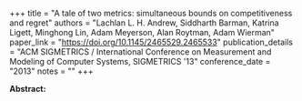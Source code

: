 +++
title = "A tale of two metrics: simultaneous bounds on competitiveness and regret"
authors = "Lachlan L. H. Andrew, Siddharth Barman, Katrina Ligett, Minghong Lin, Adam Meyerson, Alan Roytman, Adam Wierman"
paper_link = "https://doi.org/10.1145/2465529.2465533"
publication_details = "ACM SIGMETRICS / International Conference on Measurement and Modeling of Computer Systems,  SIGMETRICS '13"
conference_date = "2013"
notes = ""
+++

<b>Abstract:</b>
